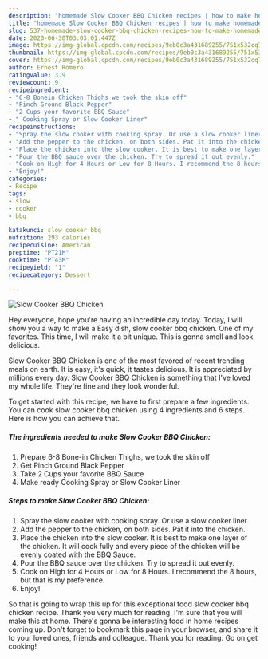```yaml
---
description: "homemade Slow Cooker BBQ Chicken recipes | how to make homemade Slow Cooker BBQ Chicken"
title: "homemade Slow Cooker BBQ Chicken recipes | how to make homemade Slow Cooker BBQ Chicken"
slug: 537-homemade-slow-cooker-bbq-chicken-recipes-how-to-make-homemade-slow-cooker-bbq-chicken
date: 2020-06-30T03:03:01.447Z
image: https://img-global.cpcdn.com/recipes/9eb0c3a431689255/751x532cq70/slow-cooker-bbq-chicken-recipe-main-photo.jpg
thumbnail: https://img-global.cpcdn.com/recipes/9eb0c3a431689255/751x532cq70/slow-cooker-bbq-chicken-recipe-main-photo.jpg
cover: https://img-global.cpcdn.com/recipes/9eb0c3a431689255/751x532cq70/slow-cooker-bbq-chicken-recipe-main-photo.jpg
author: Ernest Romero
ratingvalue: 3.9
reviewcount: 9
recipeingredient:
- "6-8 Bonein Chicken Thighs we took the skin off"
- "Pinch Ground Black Pepper"
- "2 Cups your favorite BBQ Sauce"
- " Cooking Spray or Slow Cooker Liner"
recipeinstructions:
- "Spray the slow cooker with cooking spray. Or use a slow cooker liner."
- "Add the pepper to the chicken, on both sides. Pat it into the chicken."
- "Place the chicken into the slow cooker. It is best to make one layer of the chicken. It will cook fully and every piece of the chicken will be evenly coated with the BBQ Sauce."
- "Pour the BBQ sauce over the chicken. Try to spread it out evenly."
- "Cook on High for 4 Hours or Low for 8 Hours. I recommend the 8 hours, but that is my preference."
- "Enjoy!"
categories:
- Recipe
tags:
- slow
- cooker
- bbq

katakunci: slow cooker bbq 
nutrition: 293 calories
recipecuisine: American
preptime: "PT21M"
cooktime: "PT43M"
recipeyield: "1"
recipecategory: Dessert

---
```



![Slow Cooker BBQ Chicken](https://img-global.cpcdn.com/recipes/9eb0c3a431689255/751x532cq70/slow-cooker-bbq-chicken-recipe-main-photo.jpg)

Hey everyone, hope you're having an incredible day today. Today, I will show you a way to make a Easy dish, slow cooker bbq chicken. One of my favorites. This time, I will make it a bit unique. This is gonna smell and look delicious.

Slow Cooker BBQ Chicken is one of the most favored of recent trending meals on earth. It is easy, it's quick, it tastes delicious. It is appreciated by millions every day. Slow Cooker BBQ Chicken is something that I've loved my whole life. They're fine and they look wonderful.




To get started with this recipe, we have to first prepare a few ingredients. You can cook slow cooker bbq chicken using 4 ingredients and 6 steps. Here is how you can achieve that.

<!--inarticleads1-->

##### The ingredients needed to make Slow Cooker BBQ Chicken:

1. Prepare 6-8 Bone-in Chicken Thighs, we took the skin off
1. Get Pinch Ground Black Pepper
1. Take 2 Cups your favorite BBQ Sauce
1. Make ready  Cooking Spray or Slow Cooker Liner




<!--inarticleads2-->

##### Steps to make Slow Cooker BBQ Chicken:

1. Spray the slow cooker with cooking spray. Or use a slow cooker liner.
1. Add the pepper to the chicken, on both sides. Pat it into the chicken.
1. Place the chicken into the slow cooker. It is best to make one layer of the chicken. It will cook fully and every piece of the chicken will be evenly coated with the BBQ Sauce.
1. Pour the BBQ sauce over the chicken. Try to spread it out evenly.
1. Cook on High for 4 Hours or Low for 8 Hours. I recommend the 8 hours, but that is my preference.
1. Enjoy!




So that is going to wrap this up for this exceptional food slow cooker bbq chicken recipe. Thank you very much for reading. I'm sure that you will make this at home. There's gonna be interesting food in home recipes coming up. Don't forget to bookmark this page in your browser, and share it to your loved ones, friends and colleague. Thank you for reading. Go on get cooking!
